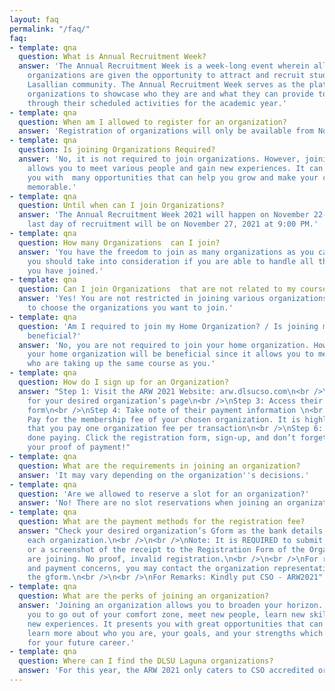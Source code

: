 ```yaml
---
layout: faq
permalink: "/faq/"
faq:
- template: qna
  question: What is Annual Recruitment Week?
  answer: 'The Annual Recruitment Week is a week-long event wherein all 50 CSO accredited
    organizations are given the opportunity to attract and recruit students from the
    Lasallian community. The Annual Recruitment Week serves as the platform for these
    organizations to showcase who they are and what they can provide to their members
    through their scheduled activities for the academic year.'
- template: qna
  question: When am I allowed to register for an organization?
  answer: 'Registration of organizations will only be available from November 22 - 26 (8:00 AM to 5:00 PM) and November 27 (8:00 to 9:00PM).'
- template: qna
  question: Is joining Organizations Required?
  answer: 'No, it is not required to join organizations. However, joining an organization
    allows you to meet various people and gain new experiences. It can also  provide
    you with  many opportunities that can help you grow and make your college life
    memorable.'
- template: qna
  question: Until when can I join Organizations?
  answer: 'The Annual Recruitment Week 2021 will happen on November 22-27, 2021.  The
    last day of recruitment will be on November 27, 2021 at 9:00 PM.'
- template: qna
  question: How many Organizations  can I join?
  answer: 'You have the freedom to join as many organizations as you can. However,
    you should take into consideration if you are able to handle all those organizations
    you have joined.'
- template: qna
  question: Can I join Organizations  that are not related to my course?
  answer: 'Yes! You are not restricted in joining various organizations. You are free
    to choose the organizations you want to join.'
- template: qna
  question: 'Am I required to join my Home Organization? / Is joining my home Organization
    beneficial?'
  answer: 'No, you are not required to join your home organization. However, joining
    your home organization will be beneficial since it allows you to meet students
    who are taking up the same course as you.'
- template: qna
  question: How do I sign up for an Organization?
  answer: "Step 1: Visit the ARW 2021 Website: arw.dlsucso.com\n<br />\nStep 2: Look
    for your desired organization’s page\n<br />\nStep 3: Access their registration
    form\n<br />\nStep 4: Take note of their payment information \n<br />\nStep 5:
    Pay for the membership fee of your chosen organization. It is highly encouraged
    that you pay one organization fee per transaction\n<br />\nStep 6: Once you are
    done paying. Click the registration form, sign-up, and don’t forget to attach
    your proof of payment!"
- template: qna
  question: What are the requirements in joining an organization?
  answer: 'It may vary depending on the organization''s decisions.'
- template: qna
  question: 'Are we allowed to reserve a slot for an organization?'
  answer: 'No! There are no slot reservations when joining an organization.'
- template: qna
  question: What are the payment methods for the registration fee?
  answer: "Check your desired organization’s Gform as the bank details differ from
    each organization.\n<br />\n<br />\nNote: It is REQUIRED to submit proof of payment
    or a screenshot of the receipt to the Registration Form of the Organization you
    are joining. No proof, invalid registration.\n<br />\n<br />\nFor registration
    and payment concerns, you may contact the organization representative stated in
    the gform.\n<br />\n<br />\nFor Remarks: Kindly put CSO - ARW2021"
- template: qna
  question: What are the perks of joining an organization?
  answer: 'Joining an organization allows you to broaden your horizon. It  allows
    you to go out of your comfort zone, meet new people, learn new skills, and gain
    new experiences. It presents you with great opportunities that can allow you to
    learn more about who you are, your goals, and your strengths which can be beneficial
    for your future career.'
- template: qna
  question: Where can I find the DLSU Laguna organizations?
  answer: 'For this year, the ARW 2021 only caters to CSO accredited organizations belonging to De La Salle University - Manila. Thus, CSO organizations from DLSU Laguna will have their own separate recruitment period.'
---
```

